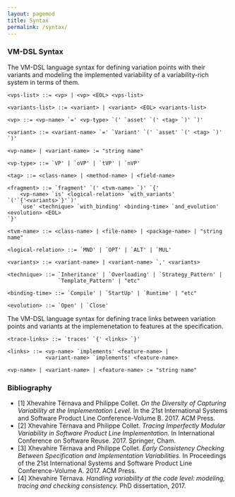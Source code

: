 ```yaml
---
layout: pagemod
title: Syntax
permalink: /syntax/
---
```



### VM-DSL Syntax

The VM-DSL language syntax for defining variation points with their variants and modeling the implemented variability of a variability-rich system in terms of them.

```
<vps-list> ::= <vp> | <vp> <EOL> <vps-list> 

<variants-list> ::= <variant> | <variant> <EOL> <variants-list> 

<vp> ::= <vp-name> `=' <vp-type> `(' `asset' `(' <tag> `)' `)'

<variant> ::= <variant-name> `=' `Variant' `(' `asset' `(' <tag> `)' `)'

<vp-name> | <variant-name> := "string name"

<vp-type> ::= `VP' | `oVP' | `tVP' | `nVP'

<tag> ::= <class-name> | <method-name> | <field-name>

<fragment> ::= `fragment' `(' <tvm-name> `)' `{' 
    <vp-name> `is' <logical-relation> `with_variants' `('`{'<variants>`}'`)'
    `use' <technique> `with_binding' <binding-time> `and_evolution' <evolution> <EOL> 
`}'

<tvm-name> ::= <class-name> | <file-name> | <package-name> | "string name"

<logical-relation> ::= `MND' | `OPT' | `ALT' | `MUL'

<variants> ::= <variant-name> | <variant-name> `,' <variants> 

<technique> ::= `Inheritance' | `Overloading' | `Strategy_Pattern' |
                `Template_Pattern' | "etc"

<binding-time> ::= `Compile' | `StartUp' | `Runtime' | "etc"

<evolution> ::= `Open' | `Close'
```

The VM-DSL language syntax for defining trace links between variation points and variants at the implemenetation to features at the specification.

```
<trace-links> ::= `traces' `{' <links> `}'

<links> ::= <vp-name> `implements' <feature-name> | 
            <variant-name> `implements' <feature-name>

<vp-name> | <variant-name> | <feature-name> := "string name"
```



### Bibliography

  <ul>
    <li>[1] Xhevahire Tërnava and Philippe Collet.
      <em>On the Diversity of Capturing Variability at the Implementation Level.</em>
      In the 21st International Systems and Software Product Line Conference-Volume B. 2017. ACM Press.</li>
    <li>[2] Xhevahire Tërnava and Philippe Collet. <em>Tracing Imperfectly Modular Variability in Software Product Line
      Implementation.</em> In International Conference on Software Reuse. 2017. Springer, Cham. </li>
    <li>[3] Xhevahire Tërnava and Philippe Collet. 
    <em>Early Consistency Checking Between Specification and Implementation Variabilities.</em> 
    In Proceedings of the 21st International Systems and Software Product Line Conference-Volume A. 2017. ACM Press.</li>
    <li>[4] Xhevahire Tërnava. 
    <em>Handling variability at the code level: modeling, tracing and checking consistency.</em> PhD dissertation, 2017.</li>
  </ul>